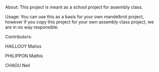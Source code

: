 
About:
This project is meant as a school project for assembly class.


Usage:
You can use this as a basis for your own mandelbrot project, 
however if you copy this project for your own assembly class project, we are in no way responsible.




Contributors:

HAILLOUY Matiss

PHILIPPON Mathis

CHAOU Neil